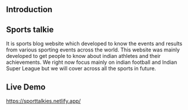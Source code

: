 ## Introduction
## Sports talkie
  It is sports blog website which developed to know the events and results from various sporting events across the world. This website was mainly developed to get people to know about indian athletes and their achievements. We right now focus mainly on indian football and Indian Super League but we will cover across all the sports in future.

## Live Demo
https://sporttalkies.netlify.app/
